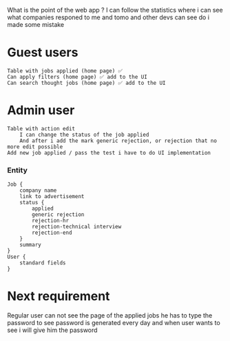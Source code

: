 What is the point of the web app ?
    I can follow the statistics where i can see what companies responed to me
    and tomo and other devs can see do i made some mistake
# Guest users   
    Table with jobs applied (home page) ✅
    Can apply filters (home page) ✅ add to the UI
    Can search thought jobs (home page) ✅ add to the UI

# Admin user
    Table with action edit 
        I can change the status of the job applied 
        And after i add the mark generic rejection, or rejection that no more edit possible
    Add new job applied / pass the test i have to do UI implementation

### Entity
    Job {
        company name
        link to advertisement
        status {
            applied
            generic rejection
            rejection-hr
            rejection-technical interview
            rejection-end
        }
        summary 
    }
    User {
        standard fields
    }

# Next requirement
Regular user can not see the page of the applied jobs he has to type the password to see
password is generated every day and when user wants to see i will give him the 
password
